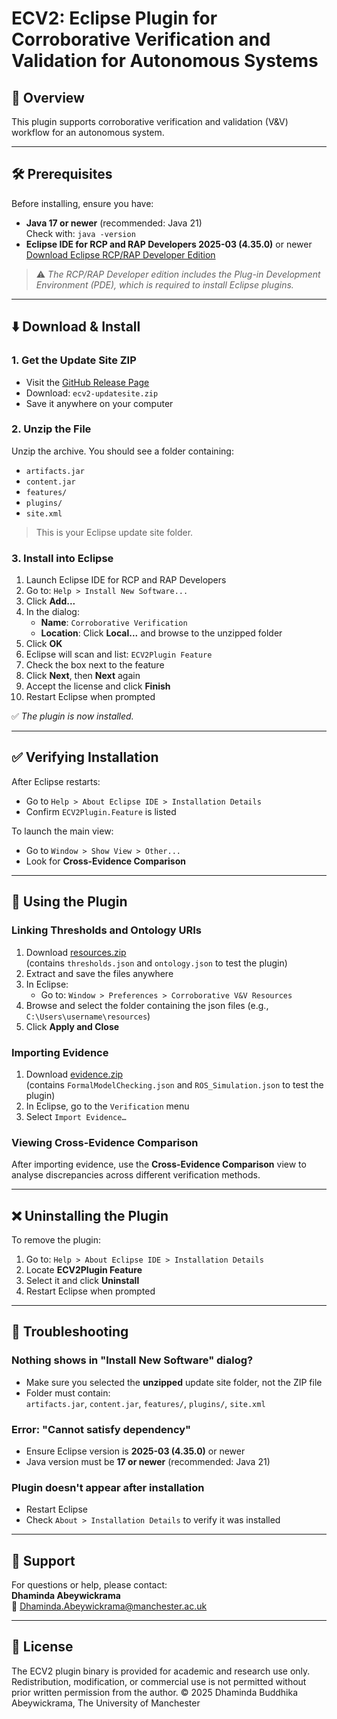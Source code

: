 # ECV2: Eclipse Plugin for Corroborative Verification and Validation for Autonomous Systems

## 📘 Overview

This plugin supports corroborative verification and validation (V&V) workflow for an autonomous system. 

---

## 🛠 Prerequisites

Before installing, ensure you have:

- **Java 17 or newer** (recommended: Java 21)  
  Check with: `java -version`
- **Eclipse IDE for RCP and RAP Developers 2025-03 (4.35.0)** or newer  
  [Download Eclipse RCP/RAP Developer Edition](https://www.eclipse.org/downloads/packages/release/2025-03/r/eclipse-ide-rcp-and-rap-developers)

> ⚠️ *The RCP/RAP Developer edition includes the Plug-in Development Environment (PDE), which is required to install Eclipse plugins.*

---

## ⬇️ Download & Install

### 1. Get the Update Site ZIP

- Visit the [GitHub Release Page](https://github.com/DhamindaA/ecv2-eclipse-plugin/releases/tag/v1.0.0)
- Download: `ecv2-updatesite.zip`
- Save it anywhere on your computer

### 2. Unzip the File

Unzip the archive. You should see a folder containing:

- `artifacts.jar`  
- `content.jar`  
- `features/`  
- `plugins/`  
- `site.xml`  

> This is your Eclipse update site folder.

### 3. Install into Eclipse

1. Launch Eclipse IDE for RCP and RAP Developers  
2. Go to: `Help > Install New Software...`  
3. Click **Add...**  
4. In the dialog:
   - **Name**: `Corroborative Verification`
   - **Location**: Click **Local...** and browse to the unzipped folder  
5. Click **OK**  
6. Eclipse will scan and list: `ECV2Plugin Feature`  
7. Check the box next to the feature  
8. Click **Next**, then **Next** again  
9. Accept the license and click **Finish**  
10. Restart Eclipse when prompted  

✅ *The plugin is now installed.*

---

## ✅ Verifying Installation

After Eclipse restarts:

- Go to `Help > About Eclipse IDE > Installation Details`
- Confirm `ECV2Plugin.Feature` is listed

To launch the main view:

- Go to `Window > Show View > Other...`  
- Look for **Cross-Evidence Comparison**

---

## 🚀 Using the Plugin

### Linking Thresholds and Ontology URIs

1. Download [resources.zip](https://github.com/DhamindaA/ecv2-eclipse-plugin/blob/main/Resources.zip)  
   (contains `thresholds.json` and `ontology.json` to test the plugin)
2. Extract and save the files anywhere
3. In Eclipse:
   - Go to: `Window > Preferences > Corroborative V&V Resources`
4. Browse and select the folder containing the json files (e.g., `C:\Users\username\resources`)
5. Click **Apply and Close**

### Importing Evidence

1. Download [evidence.zip](https://github.com/DhamindaA/ecv2-eclipse-plugin/blob/main/Evidence.zip)  
   (contains `FormalModelChecking.json` and `ROS_Simulation.json` to test the plugin)
2. In Eclipse, go to the `Verification` menu  
3. Select `Import Evidence…`

### Viewing Cross-Evidence Comparison

After importing evidence, use the **Cross-Evidence Comparison** view to analyse discrepancies across different verification methods.

---

## ❌ Uninstalling the Plugin

To remove the plugin:

1. Go to: `Help > About Eclipse IDE > Installation Details`
2. Locate **ECV2Plugin Feature**
3. Select it and click **Uninstall**
4. Restart Eclipse when prompted

---

## 🧩 Troubleshooting

### Nothing shows in "Install New Software" dialog?

- Make sure you selected the **unzipped** update site folder, not the ZIP file
- Folder must contain:  
  `artifacts.jar`, `content.jar`, `features/`, `plugins/`, `site.xml`

### Error: "Cannot satisfy dependency"

- Ensure Eclipse version is **2025-03 (4.35.0)** or newer
- Java version must be **17 or newer** (recommended: Java 21)

### Plugin doesn't appear after installation

- Restart Eclipse
- Check `About > Installation Details` to verify it was installed

---

## 📩 Support

For questions or help, please contact:  
**Dhaminda Abeywickrama**  
📧 Dhaminda.Abeywickrama@manchester.ac.uk

---

## 📄 License

The ECV2 plugin binary is provided for academic and research use only.
Redistribution, modification, or commercial use is not permitted without prior written permission from the author.
© 2025 Dhaminda Buddhika Abeywickrama, The University of Manchester
